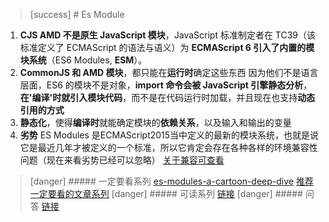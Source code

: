 >[success] # Es Module
1. **CJS AMD 不是原生 JavaScript 模块**，JavaScript 标准制定者在 TC39（该标准定义了 ECMAScript 的语法与语义）为 **ECMAScript 6 引入了内置的模块系统**（ES6 Modules, **ESM**）。
2. **CommonJS 和 AMD 模块**，都只能在**运行时**确定这些东西 因为他们不是语言层面，ES6 的模块不是对象，**import 命令会被 JavaScript 引擎静态分析**，**在'编译'时就引入模块代码**，而不是在代码运行时加载，并且现在也支持**动态引用的方式**
3. **静态化**，使得**编译时**就能确定模块的**依赖关系**，以及输入和输出的变量
4. **劣势** ES Modules 是ECMAScript2015当中定义的最新的模块系统，也就是说它是最近几年才被定义的一个标准，所以它肯定会存在各种各样的环境兼容性问题（现在来看劣势已经可以忽略） [关于兼容可查看](https://caniuse.com/?search=modules)




>[danger] ##### 一定要看系列
[es-modules-a-cartoon-deep-dive](https://hacks.mozilla.org/2018/03/es-modules-a-cartoon-deep-dive/)
[推荐一定要看的文章系列](https://nanyang.io/post/es-module)
>[danger] ##### 可读系列
[链接](https://zhuanlan.zhihu.com/p/33843378?group_id=947910338939686912)
>[danger] ##### 问答
[链接](https://mp.weixin.qq.com/s/Be-hUjPbtOPCdIpHIJX4ow)